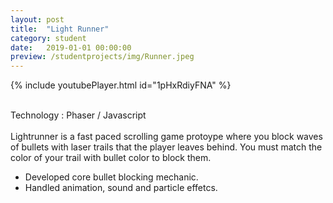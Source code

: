 ```yaml
---
layout: post
title:  "Light Runner"
category: student
date:   2019-01-01 00:00:00
preview: /studentprojects/img/Runner.jpeg
---
```


{% include youtubePlayer.html id="1pHxRdiyFNA" %}


<br/>
Technology : Phaser / Javascript
<br/>
<br/>
Lightrunner is a fast paced scrolling game protoype where you block waves of bullets with laser trails that the player leaves behind. You must match the color of your trail with bullet color to block them.

<ul>
<li>Developed core bullet blocking mechanic.</li>
<li>Handled animation, sound and particle effetcs.</li>
</ul>
